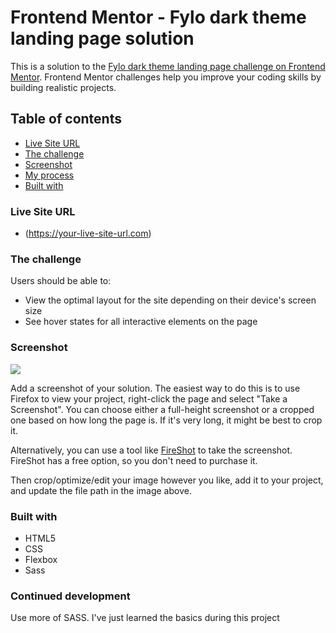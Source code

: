 # Frontend Mentor - Fylo dark theme landing page solution
This is a solution to the [Fylo dark theme landing page challenge on Frontend Mentor](https://www.frontendmentor.io/challenges/fylo-dark-theme-landing-page-5ca5f2d21e82137ec91a50fd). Frontend Mentor challenges help you improve your coding skills by building realistic projects. 

## Table of contents

- [Live Site URL](#links)
- [The challenge](#the-challenge)
- [Screenshot](#screenshot)
- [My process](#my-process)
- [Built with](#built-with)


### Live Site URL

- (https://your-live-site-url.com)


### The challenge

Users should be able to:

- View the optimal layout for the site depending on their device's screen size
- See hover states for all interactive elements on the page


### Screenshot

![](./screenshot.jpg)

Add a screenshot of your solution. The easiest way to do this is to use Firefox to view your project, right-click the page and select "Take a Screenshot". You can choose either a full-height screenshot or a cropped one based on how long the page is. If it's very long, it might be best to crop it.

Alternatively, you can use a tool like [FireShot](https://getfireshot.com/) to take the screenshot. FireShot has a free option, so you don't need to purchase it. 

Then crop/optimize/edit your image however you like, add it to your project, and update the file path in the image above.


### Built with

- HTML5 
- CSS 
- Flexbox
- Sass


### Continued development

Use more of SASS. I've just learned the basics during this project


